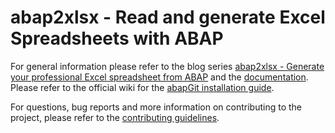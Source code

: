 # abap2xlsx - Read and generate Excel Spreadsheets with ABAP

For general information please refer to the blog series [abap2xlsx - Generate your professional Excel spreadsheet from ABAP](http://scn.sap.com/community/abap/blog/2010/07/12/abap2xlsx--generate-your-professional-excel-spreadsheet-from-abap) and the [documentation](https://abap2xlsx/.github.io/abap2xlsx/).
Please refer to the official wiki for the [abapGit installation guide](https://abap2xlsx/.github.io/abap2xlsx/abapGit-installation).

For questions, bug reports and more information on contributing to the project, please refer to the [contributing guidelines](./CONTRIBUTING.md).
